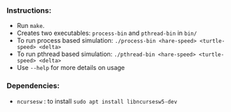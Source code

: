 ### Instructions:

- Run  ```make```.
- Creates two executables: ```process-bin``` and ```pthread-bin``` in ```bin/```
- To run process based simulation: ```./process-bin <hare-speed> <turtle-speed> <delta>```
- To run pthread based simulation: ```./pthread-bin <hare-speed> <turtle-speed> <delta>```
- Use ```--help``` for more details on usage

### Dependencies:
- ```ncursesw``` : to install ``` sudo apt install libncursesw5-dev ```
